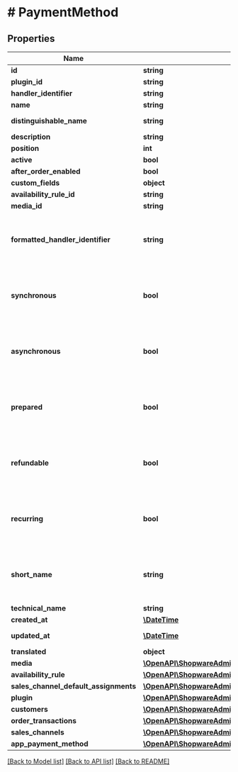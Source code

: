 # # PaymentMethod

## Properties

Name | Type | Description | Notes
------------ | ------------- | ------------- | -------------
**id** | **string** |  | [optional]
**plugin_id** | **string** |  | [optional]
**handler_identifier** | **string** |  | [optional]
**name** | **string** |  |
**distinguishable_name** | **string** |  | [optional] [readonly]
**description** | **string** |  | [optional]
**position** | **int** |  | [optional]
**active** | **bool** |  | [optional]
**after_order_enabled** | **bool** |  | [optional]
**custom_fields** | **object** |  | [optional]
**availability_rule_id** | **string** |  | [optional]
**media_id** | **string** |  | [optional]
**formatted_handler_identifier** | **string** | Runtime field, cannot be used as part of the criteria. | [optional] [readonly]
**synchronous** | **bool** | Runtime field, cannot be used as part of the criteria. | [optional] [readonly]
**asynchronous** | **bool** | Runtime field, cannot be used as part of the criteria. | [optional] [readonly]
**prepared** | **bool** | Runtime field, cannot be used as part of the criteria. | [optional] [readonly]
**refundable** | **bool** | Runtime field, cannot be used as part of the criteria. | [optional] [readonly]
**recurring** | **bool** | Runtime field, cannot be used as part of the criteria. | [optional] [readonly]
**short_name** | **string** | Runtime field, cannot be used as part of the criteria. | [optional]
**technical_name** | **string** |  | [optional]
**created_at** | [**\DateTime**](\DateTime.md) |  | [readonly]
**updated_at** | [**\DateTime**](\DateTime.md) |  | [optional] [readonly]
**translated** | **object** |  | [optional]
**media** | [**\OpenAPI\ShopwareAdminApiClient\Model\Media**](Media.md) |  | [optional]
**availability_rule** | [**\OpenAPI\ShopwareAdminApiClient\Model\Rule**](Rule.md) |  | [optional]
**sales_channel_default_assignments** | [**\OpenAPI\ShopwareAdminApiClient\Model\SalesChannel[]**](SalesChannel.md) |  | [optional]
**plugin** | [**\OpenAPI\ShopwareAdminApiClient\Model\Plugin**](Plugin.md) |  | [optional]
**customers** | [**\OpenAPI\ShopwareAdminApiClient\Model\Customer[]**](Customer.md) |  | [optional]
**order_transactions** | [**\OpenAPI\ShopwareAdminApiClient\Model\OrderTransaction[]**](OrderTransaction.md) |  | [optional]
**sales_channels** | [**\OpenAPI\ShopwareAdminApiClient\Model\SalesChannel[]**](SalesChannel.md) |  | [optional]
**app_payment_method** | [**\OpenAPI\ShopwareAdminApiClient\Model\AppPaymentMethod**](AppPaymentMethod.md) |  | [optional]

[[Back to Model list]](../../README.md#models) [[Back to API list]](../../README.md#endpoints) [[Back to README]](../../README.md)
